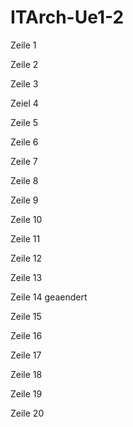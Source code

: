 # ITArch-Ue1-2
Zeile 1

Zeile 2 

Zeile 3

Zeiel 4

Zeile 5

Zeile 6

Zeile 7

Zeile 8

Zeile 9

Zeile 10

Zeile 11

Zeile 12

Zeile 13

Zeile 14 geaendert

Zeile 15

Zeile 16

Zeile 17

Zeile 18

Zeile 19

Zeile 20
